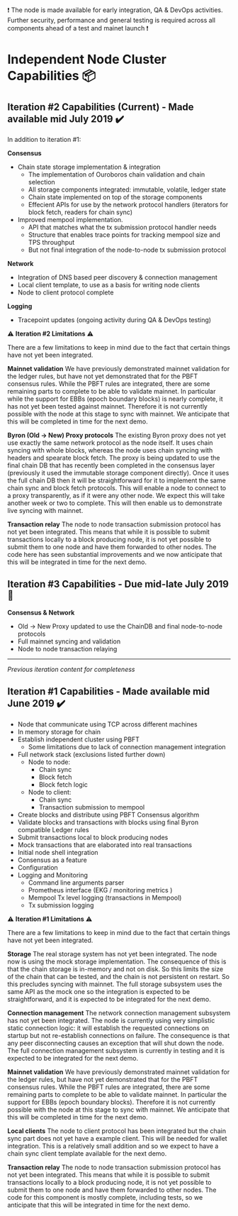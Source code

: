 ❗️ The node is made available for early integration, QA & DevOps activities. Further security, performance and general testing is required across all components ahead of a test and mainet launch ❗️ 

# Independent Node Cluster Capabilities 📦 



## Iteration #2 Capabilities (Current) - Made available mid July 2019 ✔️

In addition to iteration #1:

**Consensus**
* Chain state storage implementation & integration
  * The implementation of Ouroboros chain validation and chain selection
  * All storage components integrated: immutable, volatile, ledger state
  * Chain state implemented on top of the storage components
  * Effecient APIs for use by the network protocol handlers (iterators for block fetch, readers for chain sync)
* Improved mempool implementation.
  * API that matches what the tx submission protocol handler needs
  * Structure that enables trace points for tracking mempool size and TPS throughput
  * But not final integration of the node-to-node tx submission protocol

**Network**
* Integration of DNS based peer discovery & connection management
* Local client template, to use as a basis for writing node clients
* Node to client protocol complete

**Logging**
* Tracepoint updates (ongoing activity during QA & DevOps testing)

⚠️ **Iteration #2 Limitations** ⚠️  

There are a few limitations to keep in mind due to the fact that certain things have not yet been integrated.

**Mainnet validation** We have previously demonstrated mainnet validation for the ledger rules, but have not yet demonstrated that for the PBFT consensus rules. While the PBFT rules are integrated, there are some remaining parts to complete to be able to validate mainnet. In particular while the support for EBBs (epoch boundary blocks) is nearly complete, it has not yet been tested against mainnet. Therefore it is not currently possible with the node at this stage to sync with mainnet. We anticipate that this will be completed in time for the next demo.

**Byron (Old -> New) Proxy protocols**
The existing Byron proxy does not yet use exactly the same network protocol as the node itself. It uses chain syncing with whole blocks, whereas the node uses chain syncing with headers and spearate block fetch. The proxy is being updated to use the final chain DB that has recently been completed in the consensus layer (previously it used the immutable storage component directly). Once it uses the full chain DB then it will be straightforward for it to implement the same chain sync and block fetch protocols. This will enable a node to connect to a proxy transparently, as if it were any other node. We expect this will take another week or two to complete. This will then enable us to demonstrate live syncing with mainnet.

**Transaction relay** The node to node transaction submission protocol has not yet been integrated. This means that while it is possible to submit transactions locally to a block producing node, it is not yet possible to submit them to one node and have them forwarded to other nodes. The code here has seen substantial improvements
and we now anticipate that this will be integrated in time for the next demo.

## Iteration #3 Capabilities - Due mid-late July 2019 🔨 

**Consensus & Network**
* Old -> New Proxy updated to use the ChainDB and final node-to-node protocols
* Full mainnet syncing and validation
* Node to node transaction relaying

***
_Previous iteration content for completeness_

## Iteration #1 Capabilities - Made available mid June 2019 ✔️ 
* Node that communicate using TCP across different machines
* In memory storage for chain  
* Establish independent cluster using PBFT
    * Some limitations due to lack of connection management integration 
* Full network stack (exclusions listed further down)
    * Node to node:
        * Chain sync
        * Block fetch
        * Block fetch logic
    * Node to client:
        * Chain sync
        * Transaction submission to mempool
* Create blocks and distribute using PBFT Consensus algorithm 
* Validate blocks and transactions with blocks using final Byron compatible Ledger rules 
* Submit transactions local to block producing nodes
* Mock transactions that are elaborated into real transactions 
* Initial node shell integration 
* Consensus as a feature 
* Configuration 
* Logging and Monitoring 
    * Command line arguments parser 
    * Prometheus interface (EKG / monitoring metrics )
    * Mempool Tx level logging (transactions in Mempool)
    * Tx submission logging


⚠️ **Iteration #1 Limitations** ⚠️  

There are a few limitations to keep in mind due to the fact that certain things have not yet been integrated.

**Storage** The real storage system has not yet been integrated. The node now is using the mock storage implementation. The consequence of this is that the chain storage is in-memory and not on disk. So this limits the size of the chain that can be tested, and the chain is not persistent on restart. So this precludes syncing with mainnet. The full storage subsystem uses the same API as the mock one so the integration is expected to be straightforward, and it is expected to be integrated for the next demo.

**Connection management** The network connection management subsystem has not yet been integrated. The node is currently using very simplistic static connection logic: it will establish the requested connections on startup but not re-establish connections on failure. The consequence is that any peer disconnecting causes an exception that will shut down the node. The full connection management subsystem is currently in testing and it is expected to be integrated for the next demo.

**Mainnet validation** We have previously demonstrated mainnet validation for the ledger rules, but have not yet demonstrated that for the PBFT consensus rules. While the PBFT rules are integrated, there are some remaining parts to complete to be able to validate mainnet. In particular the support for EBBs (epoch boundary blocks). Therefore it is not currently possible with the node at this stage to sync with mainnet. We anticipate that this will be completed in time for the next demo.

**Local clients** The node to client protocol has been integrated but the chain sync part does not yet have a example client. This will be needed for wallet integration. This is a relatively small addition and so we expect to have a chain sync client template available for the next demo.

**Transaction relay** The node to node transaction submission protocol has not yet been integrated. This means that while it is possible to submit transactions locally to a block producing node, it is not yet possible to submit them to one node and have them forwarded to other nodes. The code for this component is mostly complete, including tests, so we anticipate that this will be integrated in time for the next demo.